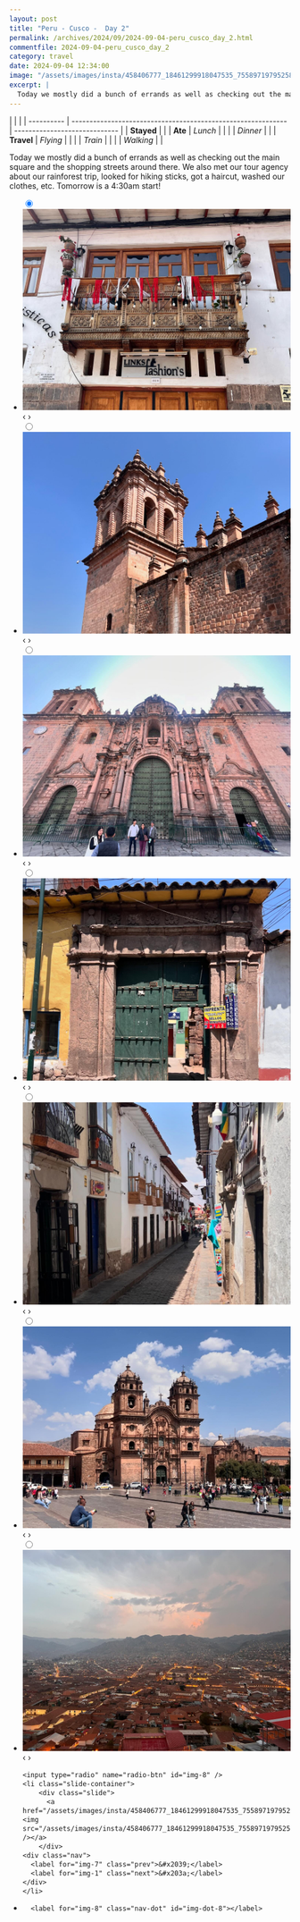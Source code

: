 ```yaml
---
layout: post
title: "Peru - Cusco -  Day 2"
permalink: /archives/2024/09/2024-09-04-peru_cusco_day_2.html
commentfile: 2024-09-04-peru_cusco_day_2
category: travel
date: 2024-09-04 12:34:00
image: "/assets/images/insta/458406777_18461299918047535_7558971979525800544_n_18030100712037230.jpg"
excerpt: |
  Today we mostly did a bunch of errands as well as checking out the main square and the shopping streets around there. We also met our tour agency about our rainforest trip, looked for hiking sticks, got a haircut, washed our clothes, etc. Tomorrow is a 4:30am start!
---
```


|            |                                                              |
| ---------- | ------------------------------------------------------------ | ----------------------------- |
| **Stayed** |  |
| **Ate**    | _Lunch_                                                      |          |
|            | _Dinner_                                                     |          |
| **Travel** | _Flying_                                                     |          |
|            | _Train_                                                      |          |
|            | _Walking_                                                    |          |


Today we mostly did a bunch of errands as well as checking out the main square and the shopping streets around there. We also met our tour agency about our rainforest trip, looked for hiking sticks, got a haircut, washed our clothes, etc. Tomorrow is a 4:30am start!


<ul class="slides">
    <input type="radio" name="radio-btn" id="img-1" checked="checked" />
    <li class="slide-container">
        <div class="slide">
          <a href="/assets/images/insta/458329147_18461299927047535_5412529343252619095_n_18019773713430258.jpg"><img src="/assets/images/insta/458329147_18461299927047535_5412529343252619095_n_18019773713430258.jpg" /></a>
        </div>
    <div class="nav">
      <label for="img-8" class="prev">&#x2039;</label>
      <label for="img-2" class="next">&#x203a;</label>
    </div>
    </li>
        <input type="radio" name="radio-btn" id="img-2"  />
    <li class="slide-container">
        <div class="slide">
          <a href="/assets/images/insta/458490770_18461299936047535_3959686312138415323_n_18084144124501426.jpg"><img src="/assets/images/insta/458490770_18461299936047535_3959686312138415323_n_18084144124501426.jpg" /></a>
        </div>
    <div class="nav">
      <label for="img-1" class="prev">&#x2039;</label>
      <label for="img-3" class="next">&#x203a;</label>
    </div>
    </li>
        <input type="radio" name="radio-btn" id="img-3"  />
    <li class="slide-container">
        <div class="slide">
          <a href="/assets/images/insta/458587652_18461299945047535_4132370988885454908_n_17939782577857148.jpg"><img src="/assets/images/insta/458587652_18461299945047535_4132370988885454908_n_17939782577857148.jpg" /></a>
        </div>
    <div class="nav">
      <label for="img-2" class="prev">&#x2039;</label>
      <label for="img-4" class="next">&#x203a;</label>
    </div>
    </li>
        <input type="radio" name="radio-btn" id="img-4"  />
    <li class="slide-container">
        <div class="slide">
          <a href="/assets/images/insta/458473027_18461299954047535_221038896806175668_n_17978469470610046.jpg"><img src="/assets/images/insta/458473027_18461299954047535_221038896806175668_n_17978469470610046.jpg" /></a>
        </div>
    <div class="nav">
      <label for="img-3" class="prev">&#x2039;</label>
      <label for="img-5" class="next">&#x203a;</label>
    </div>
    </li>
        <input type="radio" name="radio-btn" id="img-5"  />
    <li class="slide-container">
        <div class="slide">
          <a href="/assets/images/insta/458540539_18461299963047535_5819757509298588357_n_18048855115922701.jpg"><img src="/assets/images/insta/458540539_18461299963047535_5819757509298588357_n_18048855115922701.jpg" /></a>
        </div>
    <div class="nav">
      <label for="img-4" class="prev">&#x2039;</label>
      <label for="img-6" class="next">&#x203a;</label>
    </div>
    </li>
        <input type="radio" name="radio-btn" id="img-6"  />
    <li class="slide-container">
        <div class="slide">
          <a href="/assets/images/insta/458413251_18461299972047535_7172452956237719089_n_18162074209312744.jpg"><img src="/assets/images/insta/458413251_18461299972047535_7172452956237719089_n_18162074209312744.jpg" /></a>
        </div>
    <div class="nav">
      <label for="img-5" class="prev">&#x2039;</label>
      <label for="img-7" class="next">&#x203a;</label>
    </div>
    </li>
        <input type="radio" name="radio-btn" id="img-7"  />
    <li class="slide-container">
        <div class="slide">
          <a href="/assets/images/insta/458489179_18461299984047535_7029024995111082053_n_18133515352360428.jpg"><img src="/assets/images/insta/458489179_18461299984047535_7029024995111082053_n_18133515352360428.jpg" /></a>
        </div>
    <div class="nav">
      <label for="img-6" class="prev">&#x2039;</label>
      <label for="img-8" class="next">&#x203a;</label>
    </div>
    </li>
    
    <input type="radio" name="radio-btn" id="img-8" />
    <li class="slide-container">
        <div class="slide">
          <a href="/assets/images/insta/458406777_18461299918047535_7558971979525800544_n_18030100712037230.jpg"><img src="/assets/images/insta/458406777_18461299918047535_7558971979525800544_n_18030100712037230.jpg" /></a>
        </div>
    <div class="nav">
      <label for="img-7" class="prev">&#x2039;</label>
      <label for="img-1" class="next">&#x203a;</label>
    </div>
    </li>
			
<li class="nav-dots">
      <label for="img-1" class="nav-dot" id="img-dot-1"></label>
      <label for="img-2" class="nav-dot" id="img-dot-2"></label>
      <label for="img-3" class="nav-dot" id="img-dot-3"></label>
      <label for="img-4" class="nav-dot" id="img-dot-4"></label>
      <label for="img-5" class="nav-dot" id="img-dot-5"></label>
      <label for="img-6" class="nav-dot" id="img-dot-6"></label>
      <label for="img-7" class="nav-dot" id="img-dot-7"></label>

      <label for="img-8" class="nav-dot" id="img-dot-8"></label>

</li>
</ul>        
             

		